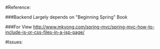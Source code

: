 #Reference:

###Backend
Largely depends on "Beginning Spring" Book


###For View
http://www.mkyong.com/spring-mvc/spring-mvc-how-to-include-js-or-css-files-in-a-jsp-page/



#Issues:
